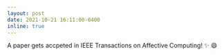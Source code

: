 ```yaml
---
layout: post
date: 2021-10-21 16:11:00-0400
inline: true
---
```

A paper gets accpeted in IEEE Transactions on Affective Computing! :sparkles: :smile:
